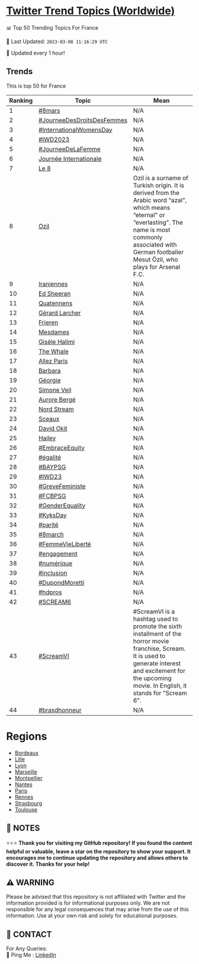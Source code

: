 [Twitter Trend Topics (Worldwide)](https://github.com/ErcinDedeoglu/Twitter-Trend-Topics)
==========


📊 Top 50 Trending Topics For France

📆 Last Updated: `2023-03-08 11:16:29 UTC`

🔧 Updated every 1 hour!


## Trends

This is top 50 for France

| Ranking | Topic | Mean |
| ------- | ------------ | ------------ |
| 1 | [#8mars](http://twitter.com/search?q=%238mars) | N/A |
| 2 | [#JourneeDesDroitsDesFemmes](http://twitter.com/search?q=%23JourneeDesDroitsDesFemmes) | N/A |
| 3 | [#InternationalWomensDay](http://twitter.com/search?q=%23InternationalWomensDay) | N/A |
| 4 | [#IWD2023](http://twitter.com/search?q=%23IWD2023) | N/A |
| 5 | [#JourneeDeLaFemme](http://twitter.com/search?q=%23JourneeDeLaFemme) | N/A |
| 6 | [Journée Internationale](http://twitter.com/search?q=Journ%c3%a9e+Internationale) | N/A |
| 7 | [Le 8](http://twitter.com/search?q=Le+8) | N/A |
| 8 | [Ozil](http://twitter.com/search?q=Ozil) | Ozil is a surname of Turkish origin. It is derived from the Arabic word “azal”, which means “eternal” or “everlasting”. The name is most commonly associated with German footballer Mesut Özil, who plays for Arsenal F.C. |
| 9 | [Iraniennes](http://twitter.com/search?q=Iraniennes) | N/A |
| 10 | [Ed Sheeran](http://twitter.com/search?q=Ed+Sheeran) | N/A |
| 11 | [Quatennens](http://twitter.com/search?q=Quatennens) | N/A |
| 12 | [Gérard Larcher](http://twitter.com/search?q=G%c3%a9rard+Larcher) | N/A |
| 13 | [Frieren](http://twitter.com/search?q=Frieren) | N/A |
| 14 | [Mesdames](http://twitter.com/search?q=Mesdames) | N/A |
| 15 | [Gisèle Halimi](http://twitter.com/search?q=Gis%c3%a8le+Halimi) | N/A |
| 16 | [The Whale](http://twitter.com/search?q=The+Whale) | N/A |
| 17 | [Allez Paris](http://twitter.com/search?q=Allez+Paris) | N/A |
| 18 | [Barbara](http://twitter.com/search?q=Barbara) | N/A |
| 19 | [Géorgie](http://twitter.com/search?q=G%c3%a9orgie) | N/A |
| 20 | [Simone Veil](http://twitter.com/search?q=Simone+Veil) | N/A |
| 21 | [Aurore Bergé](http://twitter.com/search?q=Aurore+Berg%c3%a9) | N/A |
| 22 | [Nord Stream](http://twitter.com/search?q=Nord+Stream) | N/A |
| 23 | [Sceaux](http://twitter.com/search?q=Sceaux) | N/A |
| 24 | [David Okit](http://twitter.com/search?q=David+Okit) | N/A |
| 25 | [Hailey](http://twitter.com/search?q=Hailey) | N/A |
| 26 | [#EmbraceEquity](http://twitter.com/search?q=%23EmbraceEquity) | N/A |
| 27 | [#égalité](http://twitter.com/search?q=%23%c3%a9galit%c3%a9) | N/A |
| 28 | [#BAYPSG](http://twitter.com/search?q=%23BAYPSG) | N/A |
| 29 | [#IWD23](http://twitter.com/search?q=%23IWD23) | N/A |
| 30 | [#GreveFeministe](http://twitter.com/search?q=%23GreveFeministe) | N/A |
| 31 | [#FCBPSG](http://twitter.com/search?q=%23FCBPSG) | N/A |
| 32 | [#GenderEquality](http://twitter.com/search?q=%23GenderEquality) | N/A |
| 33 | [#KyksDay](http://twitter.com/search?q=%23KyksDay) | N/A |
| 34 | [#parité](http://twitter.com/search?q=%23parit%c3%a9) | N/A |
| 35 | [#8march](http://twitter.com/search?q=%238march) | N/A |
| 36 | [#FemmeVieLiberté](http://twitter.com/search?q=%23FemmeVieLibert%c3%a9) | N/A |
| 37 | [#engagement](http://twitter.com/search?q=%23engagement) | N/A |
| 38 | [#numérique](http://twitter.com/search?q=%23num%c3%a9rique) | N/A |
| 39 | [#inclusion](http://twitter.com/search?q=%23inclusion) | N/A |
| 40 | [#DupondMoretti](http://twitter.com/search?q=%23DupondMoretti) | N/A |
| 41 | [#hdpros](http://twitter.com/search?q=%23hdpros) | N/A |
| 42 | [#SCREAM6](http://twitter.com/search?q=%23SCREAM6) | N/A |
| 43 | [#ScreamVI](http://twitter.com/search?q=%23ScreamVI) | #ScreamVI is a hashtag used to promote the sixth installment of the horror movie franchise, Scream. It is used to generate interest and excitement for the upcoming movie. In English, it stands for "Scream 6". |
| 44 | [#brasdhonneur](http://twitter.com/search?q=%23brasdhonneur) | N/A |



# Regions

* [Bordeaux](</France/Bordeaux.md>)
* [Lille](</France/Lille.md>)
* [Lyon](</France/Lyon.md>)
* [Marseille](</France/Marseille.md>)
* [Montpellier](</France/Montpellier.md>)
* [Nantes](</France/Nantes.md>)
* [Paris](</France/Paris.md>)
* [Rennes](</France/Rennes.md>)
* [Strasbourg](</France/Strasbourg.md>)
* [Toulouse](</France/Toulouse.md>)



## 📝 NOTES

⭐⭐⭐ **Thank you for visiting my GitHub repository! If you found the content helpful or valuable, leave a star on the repository to show your support. It encourages me to continue updating the repository and allows others to discover it. Thanks for your help!**


## ⚠️ WARNING

Please be advised that this repository is not affiliated with Twitter and the information provided is for informational purposes only. We are not responsible for any legal consequences that may arise from the use of this information. Use at your own risk and solely for educational purposes.


## 📨 CONTACT

 For Any Queries:  
            🏓 Ping Me : [LinkedIn](https://www.linkedin.com/in/ercindedeoglu/)
